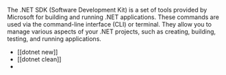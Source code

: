 The .NET SDK (Software Development Kit) is a set of tools provided by Microsoft for building and running .NET applications. These commands are used via the command-line interface (CLI) or terminal. They allow you to manage various aspects of your .NET projects, such as creating, building, testing, and running applications.

- [[dotnet new]]
- [[dotnet clean]]
- 